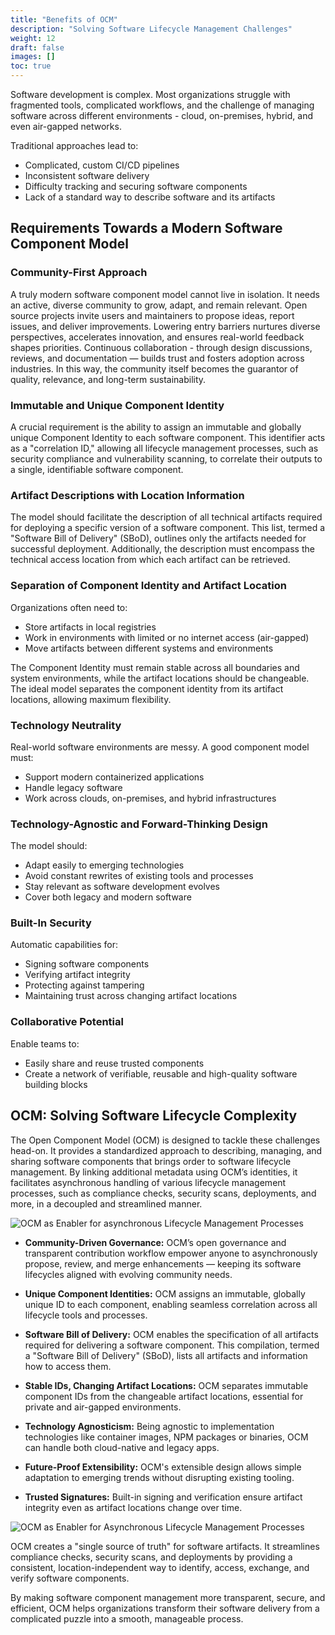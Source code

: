```yaml
---
title: "Benefits of OCM"
description: "Solving Software Lifecycle Management Challenges"
weight: 12
draft: false
images: []
toc: true
---
```


Software development is complex. Most organizations struggle with fragmented tools, complicated workflows, and the challenge of managing software across different environments - cloud, on-premises, hybrid, and even air-gapped networks.

Traditional approaches lead to:

- Complicated, custom CI/CD pipelines
- Inconsistent software delivery
- Difficulty tracking and securing software components
- Lack of a standard way to describe software and its artifacts

## Requirements Towards a Modern Software Component Model

### Community-First Approach

A truly modern software component model cannot live in isolation. It needs an active, diverse community to grow, adapt, and remain relevant. Open source projects invite users and maintainers to propose ideas, report issues, and deliver improvements. Lowering entry barriers nurtures diverse perspectives, accelerates innovation, and ensures real-world feedback shapes priorities. Continuous collaboration - through design discussions, reviews, and documentation — builds trust and fosters adoption across industries. In this way, the community itself becomes the guarantor of quality, relevance, and long-term sustainability.

### Immutable and Unique Component Identity

A crucial requirement is the ability to assign an immutable and globally unique Component Identity to each software component. This identifier acts as a "correlation ID," allowing all lifecycle management processes, such as security compliance and vulnerability scanning, to correlate their outputs to a single, identifiable software component.

### Artifact Descriptions with Location Information

The model should facilitate the description of all technical artifacts required for deploying a specific version of a software component. This list, termed a "Software Bill of Delivery" (SBoD), outlines only the artifacts needed for successful deployment. Additionally, the description must encompass the technical access location from which each artifact can be retrieved.

### Separation of Component Identity and Artifact Location

Organizations often need to:

- Store artifacts in local registries
- Work in environments with limited or no internet access (air-gapped)
- Move artifacts between different systems and environments

The Component Identity must remain stable across all boundaries and system environments, while the artifact locations should be changeable. The ideal model separates the component identity from its artifact locations, allowing maximum flexibility.

### Technology Neutrality

Real-world software environments are messy. A good component model must:

- Support modern containerized applications
- Handle legacy software
- Work across clouds, on-premises, and hybrid infrastructures

### Technology-Agnostic and Forward-Thinking Design

The model should:

- Adapt easily to emerging technologies
- Avoid constant rewrites of existing tools and processes
- Stay relevant as software development evolves
- Cover both legacy and modern software

### Built-In Security

Automatic capabilities for:

- Signing software components
- Verifying artifact integrity
- Protecting against tampering
- Maintaining trust across changing artifact locations

### Collaborative Potential

Enable teams to:

- Easily share and reuse trusted components
- Create a network of verifiable, reusable and high-quality software building blocks

## OCM: Solving Software Lifecycle Complexity

The Open Component Model (OCM) is designed to tackle these challenges head-on. It provides a standardized approach to describing, managing, and sharing software components that brings order to software lifecycle management. By linking additional metadata using OCM’s identities, it facilitates asynchronous handling of various lifecycle management processes, such as compliance checks, security scans, deployments, and more, in a decoupled and streamlined manner.

![OCM as Enabler for asynchronous Lifecycle Management Processes](/images/ocm-benefits-lm-processes-with-ocm-bluebg.png)
<br>

- **Community-Driven Governance:** OCM’s open governance and transparent contribution workflow empower anyone to asynchronously propose, review, and merge enhancements — keeping its software lifecycles aligned with evolving community needs.

- **Unique Component Identities:** OCM assigns an immutable, globally unique ID to each component, enabling seamless correlation across all lifecycle tools and processes.

- **Software Bill of Delivery:** OCM enables the specification of all artifacts required for delivering a software component. This compilation, termed a "Software Bill of Delivery" (SBoD), lists all artifacts and information how to access them.

- **Stable IDs, Changing Artifact Locations:** OCM separates immutable component IDs from the changeable artifact locations, essential for private and air-gapped environments.

- **Technology Agnosticism:** Being agnostic to implementation technologies like container images, NPM packages or binaries, OCM can handle both cloud-native and legacy apps.

- **Future-Proof Extensibility:** OCM's extensible design allows simple adaptation to emerging trends without disrupting existing tooling.

- **Trusted Signatures:** Built-in signing and verification ensure artifact integrity even as artifact locations change over time.

![OCM as Enabler for Asynchronous Lifecycle Management Processes](/images/ocm-benefits-lm-processes-with-ocm-bluebg.png)

OCM creates a "single source of truth" for software artifacts. It streamlines compliance checks, security scans, and deployments by providing a consistent, location-independent way to identify, access, exchange, and verify software components.

By making software component management more transparent, secure, and efficient, OCM helps organizations transform their software delivery from a complicated puzzle into a smooth, manageable process.
